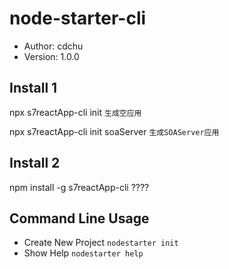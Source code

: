 # node-starter-cli #

- Author: cdchu
- Version: 1.0.0

## Install 1 ##

npx s7reactApp-cli init  `生成空应用`

npx s7reactApp-cli init soaServer  `生成SOAServer应用`

## Install 2 ##

npm install -g s7reactApp-cli ????

## Command Line Usage ##

- Create New Project `nodestarter init`
- Show Help `nodestarter help`

